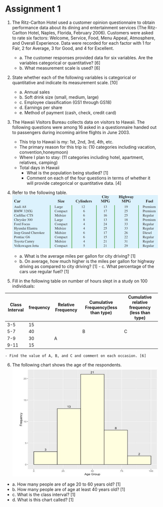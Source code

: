 # Assignment 1

1. The Ritz-Carlton Hotel used a customer opinion questionnaire to obtain performance data about its dining and entertainment services (The Ritz-Carlton Hotel, Naples, Florida, February 2006). Customers were asked to rate six factors: Welcome, Service, Food, Menu Appeal, Atmosphere, and Overall Experience. Data were recorded for each factor with 1 for Fair, 2 for Average, 3 for Good, and 4 for Excellent.

   - a. The customer responses provided data for six variables. Are the variables categorical or quantitative? [6]
   - b. What measurement scale is used? [6]

2. State whether each of the following variables is categorical or quantitative and indicate its measurement scale. [10]

   - a. Annual sales
   - b. Soft drink size (small, medium, large)
   - c. Employee classification (GS1 through GS18)
   - d. Earnings per share
   - e. Method of payment (cash, check, credit card)

3. The Hawaii Visitors Bureau collects data on visitors to Hawaii. The following questions were among 16 asked in a questionnaire handed out to passengers during incoming airline flights in June 2003.

   - This trip to Hawaii is my: 1st, 2nd, 3rd, 4th, etc.
   - The primary reason for this trip is: (10 categories including vacation, convention,honeymoon)
   - Where I plan to stay: (11 categories including hotel, apartment, relatives, camping)
   - Total days in Hawaii
     - What is the population being studied? [1]
     - Comment on each of the four questions in terms of whether it will provide categorical or quantitative data. [4]

4. Refer to the following table.
   ![Table](./Images/A1Q4Table.png) 
   
   - a. What is the average miles per gallon for city driving? [1]
   - b. On average, how much higher is the miles per gallon for highway driving as compared to city driving? [1] - c. What percentage of the cars use regular fuel? [1]

5. Fill in the following table on number of hours slept in a study on 100 individuals:

<table>
<thead>
<tr>
<th>Class Interval</th>
<th>frequency </th>
<th>Relative Frequency </th>
<th>Cumulative Frequency(less than type)</th>
<th>Cumulative relative frequency (less than type)</th>
</tr>
</thead>
<tr><td>3-5</td><td>15</td><td></td><td></td><td></td></tr>
<tr><td>5-7</td><td>40</td><td></td><td>B</td><td>C</td></tr>
<tr><td>7-9</td><td>30</td><td>A</td><td></td><td></td></tr>
<tr><td>9-11</td><td>15</td><td></td><td></td><td></td></tr>
</table>

    - Find the value of A, B, and C and comment on each occasion. [6]

6. The following chart shows the age of the respondents.
   ![Chart](./Images/A1Q6Chart.png)

- a. How many people are of age 20 to 60 years old? [1]
- b. How many people are of age at least 40 years old? [1]
- c. What is the class interval? [1]
- d. What is this chart called? [1]
